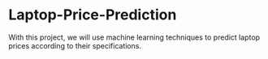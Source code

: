 # Laptop-Price-Prediction
With this project, we will use machine learning techniques to predict laptop prices according to their specifications.

